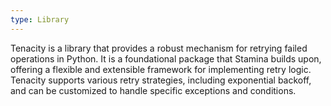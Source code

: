 ```yaml
---
type: Library
---
```


Tenacity is a library that provides a robust mechanism for retrying failed operations in Python. It is a foundational package that Stamina builds upon, offering a flexible and extensible framework for implementing retry logic. Tenacity supports various retry strategies, including exponential backoff, and can be customized to handle specific exceptions and conditions.
